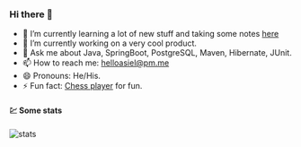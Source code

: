 ### Hi there 👋

- 🌱 I’m currently learning a lot of new stuff and taking some notes [here](https://github.com/lealceldeiro/gems)
- 🔭 I’m currently working on a very cool product.
- 💬 Ask me about Java, SpringBoot, PostgreSQL, Maven, Hibernate, JUnit.
- 📫 How to reach me: helloasiel@pm.me
- 😄 Pronouns: He/His.
- ⚡ Fun fact: [Chess player](https://www.chess.com/member/celdeiro) for fun.

#### 💹 Some stats

![stats](https://github-readme-stats.vercel.app/api?username=lealceldeiro&show_icons=true&include_all_commits=true&title_color=2aa889&text_color=99d1ce&icon_color=2bbc8a&bg_color=0c1014&)

<!--
**lealceldeiro/lealceldeiro** is a ✨ _special_ ✨ repository because its `README.md` (this file) appears on your GitHub profile.

Here are some ideas to get you started:

- 👯 I’m looking to collaborate on ...
- 🤔 I’m looking for help with ...
-->
